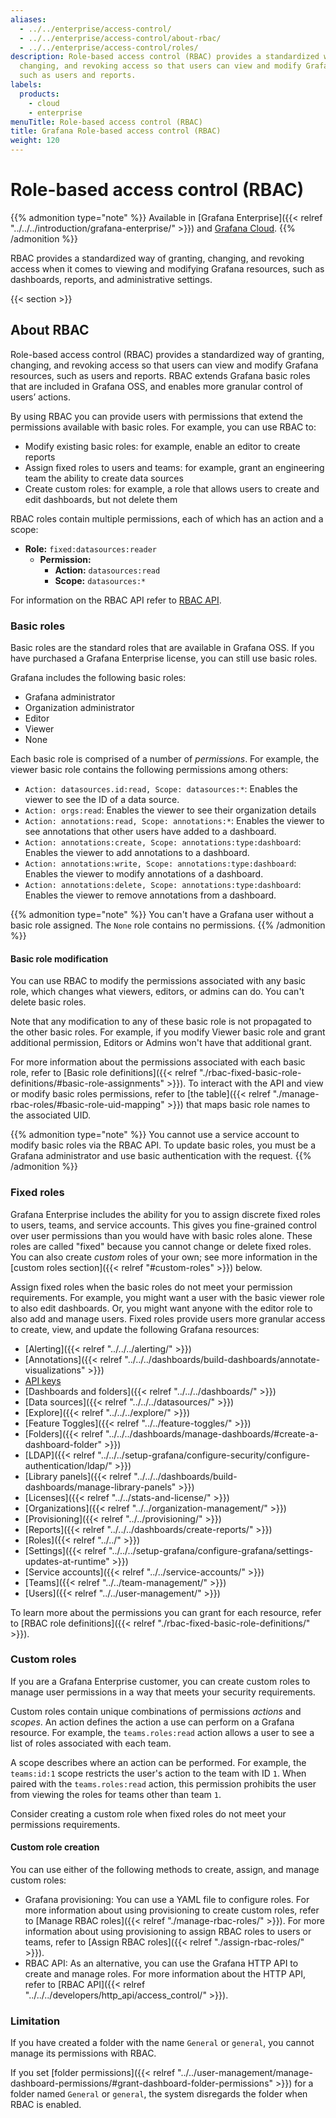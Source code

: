 ```yaml
---
aliases:
  - ../../enterprise/access-control/
  - ../../enterprise/access-control/about-rbac/
  - ../../enterprise/access-control/roles/
description: Role-based access control (RBAC) provides a standardized way of granting,
  changing, and revoking access so that users can view and modify Grafana resources,
  such as users and reports.
labels:
  products:
    - cloud
    - enterprise
menuTitle: Role-based access control (RBAC)
title: Grafana Role-based access control (RBAC)
weight: 120
---
```


# Role-based access control (RBAC)

{{% admonition type="note" %}}
Available in [Grafana Enterprise]({{< relref "../../../introduction/grafana-enterprise/" >}}) and [Grafana Cloud](/docs/grafana-cloud).
{{% /admonition %}}

RBAC provides a standardized way of granting, changing, and revoking access when it comes to viewing and modifying Grafana resources, such as dashboards, reports, and administrative settings.

{{< section >}}

## About RBAC

Role-based access control (RBAC) provides a standardized way of granting, changing, and revoking access so that users can view and modify Grafana resources, such as users and reports.
RBAC extends Grafana basic roles that are included in Grafana OSS, and enables more granular control of users’ actions.

By using RBAC you can provide users with permissions that extend the permissions available with basic roles. For example, you can use RBAC to:

- Modify existing basic roles: for example, enable an editor to create reports
- Assign fixed roles to users and teams: for example, grant an engineering team the ability to create data sources
- Create custom roles: for example, a role that allows users to create and edit dashboards, but not delete them

RBAC roles contain multiple permissions, each of which has an action and a scope:

- **Role:** `fixed:datasources:reader`
  - **Permission:**
    - **Action:** `datasources:read`
    - **Scope:** `datasources:*`

For information on the RBAC API refer to [RBAC API](https://grafana.com/docs/grafana/<GRAFANA_VERSION>/developers/http_api/access_control/#rbac-api).

### Basic roles

Basic roles are the standard roles that are available in Grafana OSS. If you have purchased a Grafana Enterprise license, you can still use basic roles.

Grafana includes the following basic roles:

- Grafana administrator
- Organization administrator
- Editor
- Viewer
- None

Each basic role is comprised of a number of _permissions_. For example, the viewer basic role contains the following permissions among others:

- `Action: datasources.id:read, Scope: datasources:*`: Enables the viewer to see the ID of a data source.
- `Action: orgs:read`: Enables the viewer to see their organization details
- `Action: annotations:read, Scope: annotations:*`: Enables the viewer to see annotations that other users have added to a dashboard.
- `Action: annotations:create, Scope: annotations:type:dashboard`: Enables the viewer to add annotations to a dashboard.
- `Action: annotations:write, Scope: annotations:type:dashboard`: Enables the viewer to modify annotations of a dashboard.
- `Action: annotations:delete, Scope: annotations:type:dashboard`: Enables the viewer to remove annotations from a dashboard.

{{% admonition type="note" %}}
You can't have a Grafana user without a basic role assigned. The `None` role contains no permissions.
{{% /admonition %}}

#### Basic role modification

You can use RBAC to modify the permissions associated with any basic role, which changes what viewers, editors, or admins can do. You can't delete basic roles.

Note that any modification to any of these basic role is not propagated to the other basic roles.
For example, if you modify Viewer basic role and grant additional permission, Editors or Admins won't have that additional grant.

For more information about the permissions associated with each basic role, refer to [Basic role definitions]({{< relref "./rbac-fixed-basic-role-definitions/#basic-role-assignments" >}}).
To interact with the API and view or modify basic roles permissions, refer to [the table]({{< relref "./manage-rbac-roles/#basic-role-uid-mapping" >}}) that maps basic role names to the associated UID.

{{% admonition type="note" %}}
You cannot use a service account to modify basic roles via the RBAC API. To update basic roles, you must be a Grafana administrator and use basic authentication with the request.
{{% /admonition %}}

### Fixed roles

Grafana Enterprise includes the ability for you to assign discrete fixed roles to users, teams, and service accounts. This gives you fine-grained control over user permissions than you would have with basic roles alone. These roles are called "fixed" because you cannot change or delete fixed roles. You can also create _custom_ roles of your own; see more information in the [custom roles section]({{< relref "#custom-roles" >}}) below.

Assign fixed roles when the basic roles do not meet your permission requirements. For example, you might want a user with the basic viewer role to also edit dashboards. Or, you might want anyone with the editor role to also add and manage users. Fixed roles provide users more granular access to create, view, and update the following Grafana resources:

- [Alerting]({{< relref "../../../alerting/" >}})
- [Annotations]({{< relref "../../../dashboards/build-dashboards/annotate-visualizations" >}})
- [API keys](/docs/grafana/<GRAFANA_VERSION>/administration/service-accounts/migrate-api-keys/)
- [Dashboards and folders]({{< relref "../../../dashboards/" >}})
- [Data sources]({{< relref "../../../datasources/" >}})
- [Explore]({{< relref "../../../explore/" >}})
- [Feature Toggles]({{< relref "../../feature-toggles/" >}})
- [Folders]({{< relref "../../../dashboards/manage-dashboards/#create-a-dashboard-folder" >}})
- [LDAP]({{< relref "../../../setup-grafana/configure-security/configure-authentication/ldap/" >}})
- [Library panels]({{< relref "../../../dashboards/build-dashboards/manage-library-panels" >}})
- [Licenses]({{< relref "../../stats-and-license/" >}})
- [Organizations]({{< relref "../../organization-management/" >}})
- [Provisioning]({{< relref "../../provisioning/" >}})
- [Reports]({{< relref "../../../dashboards/create-reports/" >}})
- [Roles]({{< relref "../../" >}})
- [Settings]({{< relref "../../../setup-grafana/configure-grafana/settings-updates-at-runtime" >}})
- [Service accounts]({{< relref "../../service-accounts/" >}})
- [Teams]({{< relref "../../team-management/" >}})
- [Users]({{< relref "../../user-management/" >}})

To learn more about the permissions you can grant for each resource, refer to [RBAC role definitions]({{< relref "./rbac-fixed-basic-role-definitions/" >}}).

### Custom roles

If you are a Grafana Enterprise customer, you can create custom roles to manage user permissions in a way that meets your security requirements.

Custom roles contain unique combinations of permissions _actions_ and _scopes_. An action defines the action a use can perform on a Grafana resource. For example, the `teams.roles:read` action allows a user to see a list of roles associated with each team.

A scope describes where an action can be performed. For example, the `teams:id:1` scope restricts the user's action to the team with ID `1`. When paired with the `teams.roles:read` action, this permission prohibits the user from viewing the roles for teams other than team `1`.

Consider creating a custom role when fixed roles do not meet your permissions requirements.

#### Custom role creation

You can use either of the following methods to create, assign, and manage custom roles:

- Grafana provisioning: You can use a YAML file to configure roles. For more information about using provisioning to create custom roles, refer to [Manage RBAC roles]({{< relref "./manage-rbac-roles/" >}}). For more information about using provisioning to assign RBAC roles to users or teams, refer to [Assign RBAC roles]({{< relref "./assign-rbac-roles/" >}}).
- RBAC API: As an alternative, you can use the Grafana HTTP API to create and manage roles. For more information about the HTTP API, refer to [RBAC API]({{< relref "../../../developers/http_api/access_control/" >}}).

### Limitation

If you have created a folder with the name `General` or `general`, you cannot manage its permissions with RBAC.

If you set [folder permissions]({{< relref "../../user-management/manage-dashboard-permissions/#grant-dashboard-folder-permissions" >}}) for a folder named `General` or `general`, the system disregards the folder when RBAC is enabled.
